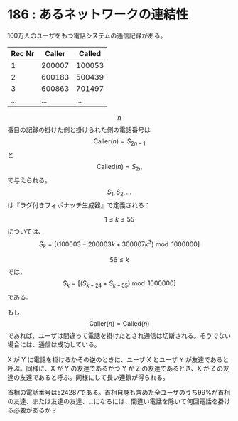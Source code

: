 # 186 : あるネットワークの連結性

100万人のユーザをもつ電話システムの通信記録がある。

| Rec Nr | Caller | Called |
| ------ | ------ | ------ |
| 1      | 200007 | 100053 |
| 2      | 600183 | 500439 |
| 3      | 600863 | 701497 |
| ...    | ...    | ...    |

$$n$$番目の記録の掛けた側と掛けられた側の電話番号は $$\textrm{Caller}(n) = S_{2n-1}$$ と $$\textrm{Called}(n) = S_{2n}$$ で与えられる。$$S_1, S_2, \dots$$は『ラグ付きフィボナッチ生成器』で定義される：

$$1 ≤ k ≤ 55$$については、$$S_k = [(100003 - 200003k + 300007k^3) \bmod 1000000]$$

$$56 ≤ k$$では、$$S_k = [(S_{k-24} + S_{k-55}) \bmod 1000000]$$である.

もし $$\textrm{Caller}(n) = \textrm{Called}(n)$$ であれば、ユーザは間違って電話を掛けたとされ通信は切断される。そうでない場合には、通信は成功している。

X が Y に電話を掛けるかその逆のときに、ユーザ X とユーザ Y が友達であると呼ぶ。同様に、X が Y の友達であるかつ Y が Z の友達であるとき、X が Z の友達の友達であると呼ぶ。同様にして長い連鎖が得られる。

首相の電話番号は524287である。首相自身も含めた全ユーザのうち99%が首相の友達、または友達の友達、…になるには、間違い電話を除いて何回電話を掛ける必要があるか？
